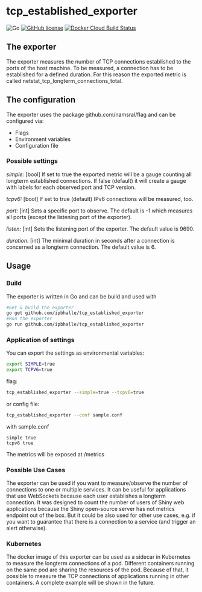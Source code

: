 # tcp\_established\_exporter
![Go](https://github.com/culpinnis/tcp_established_exporter/workflows/Go/badge.svg?event=push)
[![GitHub license](https://img.shields.io/github/license/culpinnis/tcp_established_exporter)](https://github.com/culpinnis/tcp_established_exporter/blob/master/LICENSE)
[![Docker Cloud Build Status](https://img.shields.io/docker/cloud/build/culpinnis/prometheus_tcp_established_exporter)](https://hub.docker.com/r/culpinnis/prometheus_tcp_established_exporter)

## The exporter

The exporter measures the number of TCP connections established to the ports of the host machine. To be measured, a connection has to be established for a defined duration. For this reason the exported metric is called netstat\_tcp\_longterm\_connections\_total.

## The configuration

The exporter uses the package github.com/namsral/flag and can be configured via:

* Flags
* Environment variables
* Configuration file

### Possible settings
*simple:* [bool] If set to true the exported metric will be a gauge counting all longterm established connections. If false (default) it will create a gauge with labels for each observed port and TCP version.

*tcpv6:* [bool] If set to true (default) IPv6 connections will be measured, too.

*port:* [int] Sets a specific port to observe. The default is -1 which measures all ports (except the listening port of the exporter).

*listen:* [int] Sets the listening port of the exporter. The default value is 9690.

*duration:* [int] The minimal duration in seconds after a connection is concerned as a longterm connection. The default value is 6.

## Usage

### Build 
The exporter is written in Go and can be build and used with

```bash
#Get & build the exporter
go get github.com/ipbhalle/tcp_established_exporter
#Run the exporter
go run github.com/ipbhalle/tcp_established_exporter
```
### Application of settings
You can export the settings as environmental variables:
```bash
export SIMPLE=true
export TCPV6=true
```

flag:
```bash
tcp_established_exporter --simple=true --tcpv6=true
```

or config file:

```bash
tcp_established_exporter --conf sample.conf
```
with sample.conf

```
simple true
tcpv6 true
```

The metrics will be exposed at /metrics
### Possible Use Cases
The exporter can be used if you want to measure/observe the number of connections to one or multiple services. It can be useful for applications that use WebSockets because each user establishes a longterm connection.
It was designed to count the number of users of Shiny web applications because the Shiny open-source server has not metrics endpoint out of the box.
But it could be also used for other use cases, e.g. if you want to guarantee that there is a connection to a service (and trigger an alert otherwise).  
### Kubernetes
The docker image of this exporter can be used as a sidecar in Kubernetes to measure the longterm connections of a pod.
Different containers running on the same pod are sharing the resources of the pod. Because of that, it possible to measure the TCP connections of applications running in other containers.
A complete example will be shown in the future.
